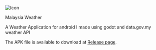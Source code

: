 ![Icon](https://github.com/user-attachments/assets/ee269e24-bd44-4c4e-bc7b-dafcf2903dbe)

Malaysia Weather

A Weather Application for android I made using godot and data.gov.my weather API 

The APK file is available to download at [Release page]((https://github.com/Fizzul06/malaysia-weathers/releases)).
